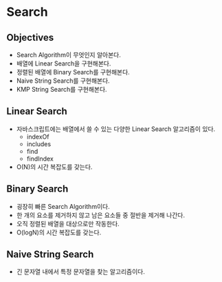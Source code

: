 # Search

## Objectives

- Search Algorithm이 무엇인지 알아본다.
- 배열에 Linear Search을 구현해본다.
- 정렬된 배열에 Binary Search를 구현해본다.
- Naive String Search를 구현해본다.
- KMP String Search를 구현해본다.

## Linear Search

- 자바스크립트에는 배열에서 쓸 수 있는 다양한 Linear Search 알고리즘이 있다.
  - indexOf
  - includes
  - find
  - findIndex
- O(N)의 시간 복잡도를 갖는다.

## Binary Search

- 굉장히 빠른 Search Algorithm이다.
- 한 개의 요소를 제거하지 않고 남은 요소들 중 절반을 제거해 나간다.
- 오직 정렬된 배열을 대상으로만 작동한다.
- O(logN)의 시간 복잡도를 갖는다.

## Naive String Search

- 긴 문자열 내에서 특정 문자열을 찾는 알고리즘이다.
